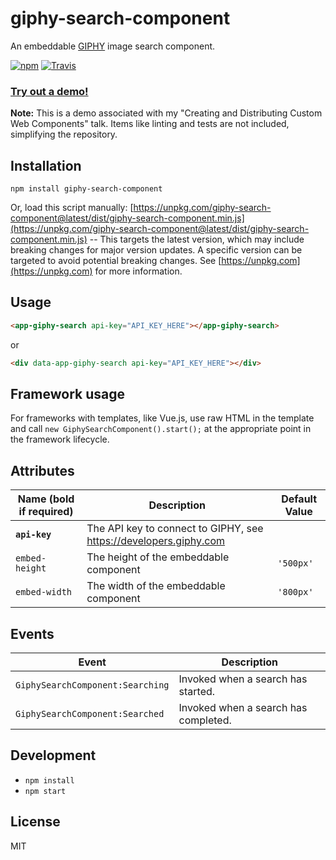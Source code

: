 # giphy-search-component

An embeddable [GIPHY](https://giphy.com/) image search component.

[![npm](https://img.shields.io/npm/v/giphy-search-component.svg)](https://www.npmjs.com/package/giphy-search-component)
[![Travis](https://img.shields.io/travis/kendaleiv/giphy-search-component.svg)]()

### **[Try out a demo!](https://kendaleiv.github.io/giphy-search-component)**

**Note:** This is a demo associated with my "Creating and Distributing Custom Web Components" talk. Items like linting and tests are not included, simplifying the repository.

## Installation

```
npm install giphy-search-component
```

Or, load this script manually: [https://unpkg.com/giphy-search-component@latest/dist/giphy-search-component.min.js](https://unpkg.com/giphy-search-component@latest/dist/giphy-search-component.min.js) -- This targets the latest version, which may include breaking changes for major version updates. A specific version can be targeted to avoid potential breaking changes. See [https://unpkg.com](https://unpkg.com) for more information.

## Usage

```html
<app-giphy-search api-key="API_KEY_HERE"></app-giphy-search>
```

or

```html
<div data-app-giphy-search api-key="API_KEY_HERE"></div>
```

## Framework usage

For frameworks with templates, like Vue.js, use raw HTML in the template and call `new GiphySearchComponent().start();` at the appropriate point in the framework lifecycle.

## Attributes

| Name (bold if required) | Description                                                               | Default Value |
| ----------------------- | ------------------------------------------------------------------------- | ------------- |
| **`api-key`**           | The API key to connect to GIPHY, see https://developers.giphy.com         | |
| `embed-height`          | The height of the embeddable component                                    | `'500px'` |
| `embed-width`           | The width of the embeddable component                                     | `'800px'` |

## Events

| Event                            | Description                          |
| -------------------------------- | ------------------------------------ |
| `GiphySearchComponent:Searching` | Invoked when a search has started.   |
| `GiphySearchComponent:Searched`  | Invoked when a search has completed. |

## Development

- `npm install`
- `npm start`

## License

MIT
